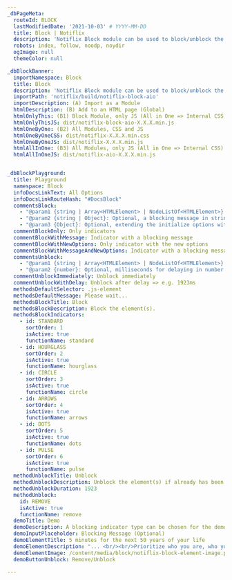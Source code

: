 ```yaml
---
_dbPageMeta:
  routeId: BLOCK
  lastModifiedDate: '2021-10-03' # YYYY-MM-DD
  title: Block | Notiflix
  description: 'Notiflix Block module can be used to block/unblock the elements during a process (Fetch/XHR), without locking the browser or the other elements/components to prevent the user’s interactions on the blocked elements.'
  robots: index, follow, noodp, noydir
  ogImage: null
  themeColor: null

_dbBlockBanner:
  importNamespace: Block
  title: Block
  description: 'Notiflix Block module can be used to block/unblock the elements during a process (Fetch/XHR), without locking the browser or the other elements/components to prevent the user’s interactions on the blocked elements.'
  importPath: 'notiflix/build/notiflix-block-aio'
  importDescription: (A) Import as a Module
  htmlDescription: (B) Add to an HTML page (Global)
  htmlOnlyThis: (B1) Block Module, only JS (All in One => Internal CSS)
  htmlOnlyThisJS: dist/notiflix-block-aio-X.X.X.min.js
  htmlOneByOne: (B2) All Modules, CSS and JS
  htmlOneByOneCSS: dist/notiflix-X.X.X.min.css
  htmlOneByOneJS: dist/notiflix-X.X.X.min.js
  htmlAllInOne: (B3) All Modules, only JS (All in One => Internal CSS)
  htmlAllInOneJS: dist/notiflix-aio-X.X.X.min.js


_dbBlockPlayground:
  title: Playground
  namespace: Block
  infoDocsLinkText: All Options
  infoDocsLinkRouteHash: "#DocsBlock"
  commentsBlock:
    - "@param1 {string | Array<HTMLElement> | NodeListOf<HTMLElement>}:  Required, CSS selector(s) that matches the element(s) | Array of HTMLElments | NodeListOf HTMLElments to block."
    - "@param2 {string | Object}: Optional, a blocking message in string format. Or, extending the initialize options with the new options for each block element."
    - "@param3 {Object}: Optional, extending the initialize options with new the options for each block element. (If the second parameter has been already used for a blocking message.)"
  commentBlockOnly: Only indicators
  commentBlockWithMessage: Indicator with a blocking message
  commentBlockWithNewOptions: Only indicator with the new options
  commentBlockWithMessageAndNewOptions: Indicator with a blocking message, and the new options
  commentsUnblock:
    - "@param1 {string | Array<HTMLElement> | NodeListOf<HTMLElement>}: Required, CSS selector(s) that matches the element(s) | Array of HTMLElments | NodeListOf HTMLElments to unblock."
    - "@param2 {number}: Optional, milliseconds for delaying in number format."
  commentUnblockImmediately: Unblock immediately
  commentUnblockWithDelay: Unblock after delay => e.g. 1923ms
  methodsDefaultSelector: .js-element
  methodsDefaultMessage: Please wait...
  methodsBlockTitle: Block
  methodsBlockDescription: Block the element(s).
  methodsBlockIndicators:
    - id: STANDARD
      sortOrder: 1
      isActive: true
      functionName: standard
    - id: HOURGLASS
      sortOrder: 2
      isActive: true
      functionName: hourglass
    - id: CIRCLE
      sortOrder: 3
      isActive: true
      functionName: circle
    - id: ARROWS
      sortOrder: 4
      isActive: true
      functionName: arrows
    - id: DOTS
      sortOrder: 5
      isActive: true
      functionName: dots
    - id: PULSE
      sortOrder: 6
      isActive: true
      functionName: pulse
  methodUnblockTitle: Unblock
  methodUnblockDescription: Unblock the element(s) if already has been blocked.
  methodUnblockDuration: 1923
  methodUnblock:
    id: REMOVE
    isActive: true
    functionName: remove
  demoTitle: Demo
  demoDescription: A blocking indicator type can be chosen for the demonstration.
  demoInputPlaceholder: Blocking Message (Optional)
  demoElementTitle: 5 minutes for the next 50 years of your life
  demoElementDescription: "... <br/><br/>Prioritize who you are, who you want to be and don’t spend time with anything that antagonizes your character. <br/><br/>Be brave, take the hill, but first answer that question: What’s my hill? <br/><br/>So first we have to define success for ourselves. And then we have to put in the work to maintain it. Make that daily tally. Tend to our garden. Keep the things that are important to us in good shape. <br/><br/>..."
  demoElementImage: /content/media/block/notiflix-block-element-image.png
  demoButtonUnblock: Remove/Unblock

---
```

